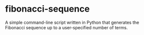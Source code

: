 # fibonacci-sequence
A simple command-line script written in Python that generates the Fibonacci sequence up to a user-specified number of terms.
